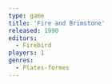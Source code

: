 ```yaml
---
type: game
title: 'Fire and Brimstone'
released: 1990
editors: 
  - Firebird
players: 1
genres:
  - Plates-formes
---
```

